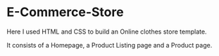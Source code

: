 # E-Commerce-Store
Here I used HTML and CSS to build an Online clothes store template. 

It consists of a Homepage, a Product Listing page and a Product page.
